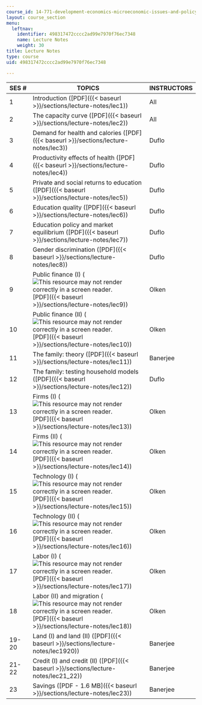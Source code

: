```yaml
---
course_id: 14-771-development-economics-microeconomic-issues-and-policy-models-fall-2008
layout: course_section
menu:
  leftnav:
    identifier: 498317472cccc2ad99e7970f76ec7348
    name: Lecture Notes
    weight: 30
title: Lecture Notes
type: course
uid: 498317472cccc2ad99e7970f76ec7348

---
```


| SES # | TOPICS | INSTRUCTORS |
| --- | --- | --- |
| 1 | Introduction ([PDF]({{< baseurl >}}/sections/lecture-notes/lec1)) | All |
| 2 | The capacity curve ([PDF]({{< baseurl >}}/sections/lecture-notes/lec2)) | All |
| 3 | Demand for health and calories ([PDF]({{< baseurl >}}/sections/lecture-notes/lec3)) | Duflo |
| 4 | Productivity effects of health ([PDF]({{< baseurl >}}/sections/lecture-notes/lec4)) | Duflo |
| 5 | Private and social returns to education ([PDF]({{< baseurl >}}/sections/lecture-notes/lec5)) | Duflo |
| 6 | Education quality ([PDF]({{< baseurl >}}/sections/lecture-notes/lec6)) | Duflo |
| 7 | Education policy and market equilibrium ([PDF]({{< baseurl >}}/sections/lecture-notes/lec7)) | Duflo |
| 8 | Gender discrimination ([PDF]({{< baseurl >}}/sections/lecture-notes/lec8)) | Duflo |
| 9 | Public finance (I) (![This resource may not render correctly in a screen reader.](/images/inacessible.gif)[PDF]({{< baseurl >}}/sections/lecture-notes/lec9)) | Olken |
| 10 | Public finance (II) (![This resource may not render correctly in a screen reader.](/images/inacessible.gif)[PDF]({{< baseurl >}}/sections/lecture-notes/lec10)) | Olken |
| 11 | The family: theory ([PDF]({{< baseurl >}}/sections/lecture-notes/lec11)) | Banerjee |
| 12 | The family: testing household models ([PDF]({{< baseurl >}}/sections/lecture-notes/lec12)) | Duflo |
| 13 | Firms (I) (![This resource may not render correctly in a screen reader.](/images/inacessible.gif)[PDF]({{< baseurl >}}/sections/lecture-notes/lec13)) | Olken |
| 14 | Firms (II) (![This resource may not render correctly in a screen reader.](/images/inacessible.gif)[PDF]({{< baseurl >}}/sections/lecture-notes/lec14)) | Olken |
| 15 | Technology (I) (![This resource may not render correctly in a screen reader.](/images/inacessible.gif)[PDF]({{< baseurl >}}/sections/lecture-notes/lec15)) | Olken |
| 16 | Technology (II) (![This resource may not render correctly in a screen reader.](/images/inacessible.gif)[PDF]({{< baseurl >}}/sections/lecture-notes/lec16)) | Olken |
| 17 | Labor (I) (![This resource may not render correctly in a screen reader.](/images/inacessible.gif)[PDF]({{< baseurl >}}/sections/lecture-notes/lec17)) | Olken |
| 18 | Labor (II) and migration (![This resource may not render correctly in a screen reader.](/images/inacessible.gif)[PDF]({{< baseurl >}}/sections/lecture-notes/lec18)) | Olken |
| 19-20 | Land (I) and land (II) ([PDF]({{< baseurl >}}/sections/lecture-notes/lec1920)) | Banerjee |
| 21-22 | Credit (I) and credit (II) ([PDF]({{< baseurl >}}/sections/lecture-notes/lec21_22)) | Banerjee |
| 23 | Savings ([PDF - 1.6 MB]({{< baseurl >}}/sections/lecture-notes/lec23)) | Banerjee